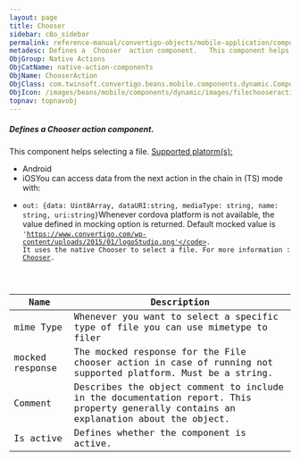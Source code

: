 ```yaml
---
layout: page
title: Chooser
sidebar: c8o_sidebar
permalink: reference-manual/convertigo-objects/mobile-application/components/native-action-components/chooser/
metadesc: Defines a  Chooser  action component.   This component helps selecting a file.  Supported platorm(s)     Android  iOS  You can access data from the ne
ObjGroup: Native Actions
ObjCatName: native-action-components
ObjName: ChooserAction
ObjClass: com.twinsoft.convertigo.beans.mobile.components.dynamic.ComponentManager$1
ObjIcon: /images/beans/mobile/components/dynamic/images/filechooseraction_color_32x32.png
topnav: topnavobj
---
```

##### Defines a <i>Chooser</i> action component. 
 This component helps selecting a file.
<u>Supported platorm(s):</u> 
 - Android
 - iOSYou can access data from the next action in the chain in (TS) mode with: <code>
 - out: {data: Uint8Array, dataURI:string, mediaType: string, name: string, uri:string}</code>Whenever cordova platform is not available, the value defined in mocking option is returned.
 Default mocked value is <code>'https://www.convertigo.com/wp-content/uploads/2015/01/logoStudio.png'</code>.
It uses the native Chooser to select a file.
For more information : <a target='_blank' href='https://ionicframework.com/docs/v3/native/chooser/'>Chooser</a>.

Name | Description 
--- | ---
mime Type | Whenever you want to select a specific type of file you can use mimetype to filer
mocked response | The mocked response for the File chooser action in case of running not supported platform. Must be a string.
Comment | Describes the object comment to include in the documentation report.  This property generally contains an explanation about the object. 
Is active | Defines whether the component is active. 

